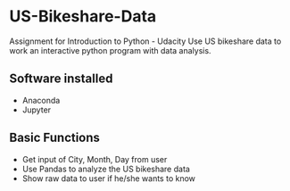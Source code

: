 # US-Bikeshare-Data
Assignment for Introduction to Python - Udacity
Use US bikeshare data to work an interactive python program with data analysis.

## Software installed
- Anaconda
- Jupyter

## Basic Functions
- Get input of City, Month, Day from user 
- Use Pandas to analyze the US bikeshare data
- Show raw data to user if he/she wants to know
